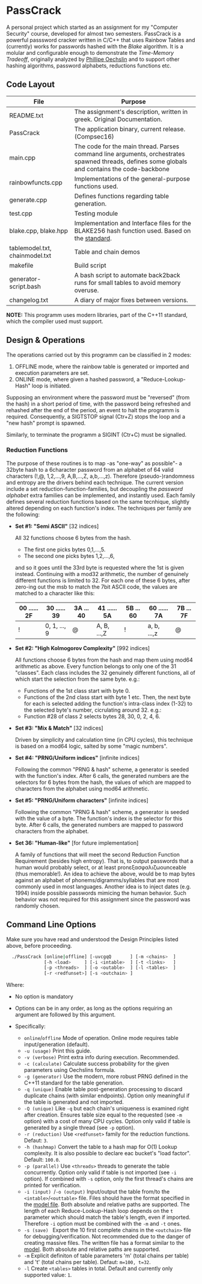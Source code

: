 # PassCrack 
A personal project which started as an assignment for my "Computer Security" course, developed for almost two semesters.
PassCrack is a powerful passsword cracker written in C/C++ that uses Rainbow Tables and (currently) works for passwords hashed with the _Blake_ algorithm.
It is a molular and configurable enough to demonstrate the _Time-Memory Tradeoff_, originally analyzed by [Phillipe Oechslin](http://lasec.epfl.ch/~oechslin/publications/crypto03.pdf) and to support other hashing algorithms, password alphabets, reductions functions etc.



## Code Layout
File | Purpose
-----|--------
README.txt | The assignment's description, written in greek. Original Documentation.
PassCrack | The application binary, current release. (Compsec16)
main.cpp | The code for the main thread. Parses command line arguments, orchestrates spawned threads, defines some globals and contains the code-backbone
rainbowfuncts.cpp | Implementations of the general-purpose functions used.
generate.cpp | Defines functions regarding table generation.
test.cpp | Testing module
blake.cpp, blake.hpp | Implementation and Interface files for the BLAKE256 hash function used. Based on the [standard](https://131002.net/blake/#dl).
tablemodel.txt, chainmodel.txt | Table and chain demos
makefile | Build script
generator-script.bash | A bash script to automate back2back runs for small tables to avoid memory overuse.
changelog.txt | A diary of major fixes between versions.

__NOTE:__ This programm uses modern libraries, part of the C++11 standard, which the compiler used must support.



## Design & Operations
The operations carried out by this programm can be classified in 2 modes:

1. OFFLINE mode, where the rainbow table is generated or imported and execution parameters are set.
2. ONLINE mode, where given a hashed password, a "Reduce-Lookup-Hash" loop is initiated.

Supposing an environment where the password must be "reversed" (from the hash) in a short period of time, with the password being refreshed and rehashed after the end of the period, an event to halt the programm is required. Consequently, a SIGTSTOP signal (Ctr+Z) stops the loop and a "new hash" prompt is spawned.

Similarly, to terminate the programm a SIGINT (Ctr+C) must be signalled.

### Reduction Functions
The purpose of these routines is to map -as "one-way" as possible"- a 32byte hash to a 6character password from an alphabet of 64 valid characters (!,@, 1,2,...,9, A,B,...,Z, a,b,...,z). Therefore (pseudo-)randomness and entropy are the drivers behind each technique. 
The current version include a set reduction-function-families, but decoupling the _password alphabet_ extra families can be implemented, and instantly used. Each family defines several reduction functions based on the same tecnhique, slightly altered depending on each function's index. The techniques per family are the following:

* __Set #1: "Semi ASCII"__ [32 indices]

  All 32 functions choose 6 bytes from the hash. 
  * The first one picks bytes 0,1,...,5.
  * The second one picks bytes 1,2,...,6,
  
  and so it goes until the 33rd byte is requested where the 1st is given instead. Continuing with a mod32 arithmetic, the number of genuinely different functions is limited to 32.
  For each one of these 6 bytes, after zero-ing out the msb to match the 7bit ASCII code, the values are matched to a character like this:
    
    00 ...... 2F | 30 ...... 39 | 3A ... 40 | 41 ...... 5A | 5B ... 60 | 60 ...... 7A | 7B ... 7F
    -------------|--------------|-----------|--------------|-----------|--------------|----------
    !       | 0, 1, ..., 9  |    @      | A, B, ...,Z  |     !     |  a, b, ...,z  |     @


* __Set #2: "High Kolmogorov Complexity"__ [992 indices]

  All functions choose 6 bytes from the hash and map them using mod64 arithmetic as above. Every function belongs to only one of the 31 "classes". Each class includes the 32 genuinely different functions, all of which start the selection from the same byte. e.g.:
  * Functions of the 1st class start with byte 0.
  * Functions of the 2nd class start with byte 1 etc.
  Then, the next byte for each is selected adding the function's intra-class index (1-32) to the selected byte's number, cicrulating around 32. e.g.:
  * Function #28 of class 2 selects bytes 28, 30, 0, 2, 4, 6.
  
  
* __Set #3: "Mix & Match"__ [32 indices]

  Driven by simplicity and calculation time (in CPU cycles), this technique is based on a mod64 logic, salted by some "magic numbers".
  
  
* __Set #4: "PRNG/Uniform indices"__ [infinite indices]

  Following the common "PRNG & hash" scheme, a generator is seeded with the function's index. After 6 calls, the generated numbers are the selectors for 6 bytes from the hash, the values of which are mapped to characters from the alphabet using mod64 arithmetic.
  
  
* __Set #5: "PRNG/Uniform characters"__ [infinite indices]

  Following the common "PRNG & hash" scheme, a generator is seeded with the value of a byte. The function's index is the selector for this byte. After 6 calls, the generated numbers are mapped to password characters from the alphabet.
  
  
* __Set 36: "Human-like"__ [for future implementation]

  A family of functions that will meet the second Reduction Function Requirement (besides high entropy). That is, to output passwords that a human would probably select, or at least pronεξασφαλιζωounceable (thus memorable!).
  An idea to achieve the above, would be to map bytes against an alphabet of phonems/digramms/syllables that are most commonly used in most languages.
  Another idea is to inject dates (e.g. 1994) inside possible passwords mimicing the human behavior.
  Such behavior was not required for this assignment since the password was randomly chosen.
  
  

## Command Line Options
Make sure you have read and understood the Design Principles listed above, before proceeding.
```bash
  ./PassCrack [online|offline] [-uvcgqQ       ] [-m <chains>  ]
              [-h <load>     ] [-i <intable>  ] [-t <links>   ]
              [-p <threads>  ] [-o <outable>  ] [-l <tables>  ]
              [-r <redfunset>] [-s <outchain> ]
```

Where:
  * No option is mandatory
  * Options can be in any order, as long as the options requiring an argument are followed by this argument.
  * Specifically:

    * ```online```/```offline``` Mode of operation. Online mode requires table input/generation (default).
    * ```-u (usage)``` Print this guide.
    * ```-v (verbose)``` Print extra info during execution. Recommended.
    * ```-c (calculate)``` Calculate success probability for the given parameters using Oechslins formula.
    * ```-g (generator)``` Use the modern, more robust PRNG defined in the C++11 standard for the table generation.
    * ```-q (unique)``` Enable table post-generation processing to discard duplicate chains (with similar endpoints). Option only meaningful if the table is generated and not imported.
    * ```-Q (unique)``` Like ```-q``` but each chain's uniqueness is examined right after creation. Ensures table size equal to the requested (see ```-m``` option) with a cost of many CPU cycles. Option only valid if table is generated by a single thread (see ```-p``` option).
    * ```-r (reduction)``` Use ```<redfunset>``` family for the reduction functions. Defaut: ```3```.
    * ```-h (hashmap)``` Convert the table to a hash map for O(1) Lookup complexity. It is also possible to declare eac bucket's "load factor". Default: ```100.0```.
    * ```-p (parallel)``` Use ```<threads>``` threads to generate the table concurrently. Option only valid if table is not imported (see ```-i``` option). If combined with ```-s``` option, only the first thread's chains are printed for verification.
    * ```-i (input) ```/```-o (output)``` Input/output the table from/to the ```<intable>```/```<outtable>``` file. Files should have the format specified in the [model file](https://github.com/LAripping/PassCrack/blob/master/tablemodel.txt). Both absolute and relative paths are supported. The length of each Reduce-Lookup-Hash loop depends on the ```t``` parameter which should match the table's length, even if imported. Therefore ```-i``` option must be combined with the ```-m``` and ```-t``` ones.
    * ```-s (save) ``` Export the 10 first complete chains in the ```<outchain>``` file for debugging/verification. Not recommended due to the danger of creating massive files. The written file has a format similar to the [model](https://github.com/LAripping/PassCrack/blob/master/chainmodel.txt). Both absolute and relative paths are supported.
    * ```-m``` Explicit definiton of table parameters 'm' (total chains per table) and 't' (total chains per table). Defaut: ```m=100, t=32```.
    * ```-l``` Create ```<tables>``` tables in total. Default and currently only supported value: ```1```.
    
